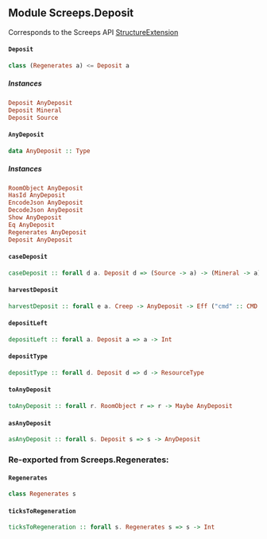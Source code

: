 ## Module Screeps.Deposit

Corresponds to the Screeps API [StructureExtension](http://support.screeps.com/hc/en-us/articles/207711949-StructureExtension)

#### `Deposit`

``` purescript
class (Regenerates a) <= Deposit a 
```

##### Instances
``` purescript
Deposit AnyDeposit
Deposit Mineral
Deposit Source
```

#### `AnyDeposit`

``` purescript
data AnyDeposit :: Type
```

##### Instances
``` purescript
RoomObject AnyDeposit
HasId AnyDeposit
EncodeJson AnyDeposit
DecodeJson AnyDeposit
Show AnyDeposit
Eq AnyDeposit
Regenerates AnyDeposit
Deposit AnyDeposit
```

#### `caseDeposit`

``` purescript
caseDeposit :: forall d a. Deposit d => (Source -> a) -> (Mineral -> a) -> d -> a
```

#### `harvestDeposit`

``` purescript
harvestDeposit :: forall e a. Creep -> AnyDeposit -> Eff ("cmd" :: CMD | e) a
```

#### `depositLeft`

``` purescript
depositLeft :: forall a. Deposit a => a -> Int
```

#### `depositType`

``` purescript
depositType :: forall d. Deposit d => d -> ResourceType
```

#### `toAnyDeposit`

``` purescript
toAnyDeposit :: forall r. RoomObject r => r -> Maybe AnyDeposit
```

#### `asAnyDeposit`

``` purescript
asAnyDeposit :: forall s. Deposit s => s -> AnyDeposit
```


### Re-exported from Screeps.Regenerates:

#### `Regenerates`

``` purescript
class Regenerates s 
```

#### `ticksToRegeneration`

``` purescript
ticksToRegeneration :: forall s. Regenerates s => s -> Int
```

